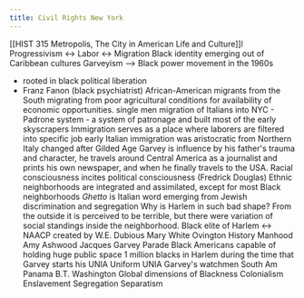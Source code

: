 ```yaml
---
title: Civil Rights New York
---
```

[[HIST 315 Metropolis, The City in American Life and Culture]]l
Progressivism <-> Labor <-> Migration
Black identity emerging out of Caribbean cultures
Garveyism --> Black power movement in the 1960s 
* rooted in black political liberation
* Franz Fanon (black psychiatrist)
African-American migrants from the South migrating from poor agricultural conditions for availability of economic opportunities. 
single men migration of Italians into NYC - Padrone system - a system of patronage and built most of the early skyscrapers 
Immigration serves as a place where laborers are filtered into specific job
early Italian immigration was aristocratic from Northern Italy changed after Gilded Age
Garvey is influence by his father's trauma and character, he travels around Central America as a journalist and prints his own newspaper, and when he finally travels to the USA.
Racial consciousness incites political consciousness (Fredrick Douglas)
Ethnic neighborhoods are integrated and assimilated, except for most Black neighborhoods
*Ghetto* is Italian word emerging from Jewish discrimination and segregation
Why is Harlem in such bad shape?
From the outside it is perceived to be terrible, but there were variation of social standings inside the neighborhood. 
Black elite of Harlem <-> NAACP created by W.E. Dubious
Mary White Ovington
History
Manhood
Amy Ashwood
Jacques Garvey
Parade
	Black Americans capable of holding huge public space
	1 million blacks in Harlem during the time that Garvey starts his UNIA
Uniform
UNIA
Garvey's watchmen
South Am 
	Panama
		B.T. Washington
Global dimensions of Blackness
	Colonialism
	Enslavement
	Segregation
Separatism 